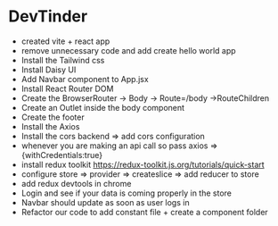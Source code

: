 # DevTinder

- created vite + react app
- remove unnecessary code and add create hello world app
- Install the Tailwind css
- Install Daisy UI
- Add Navbar component to App.jsx
- Install React Router DOM
- Create the BrowserRouter -> Body -> Route=/body ->RouteChildren
- Create an Outlet inside the body component
- Create the footer
- Install the Axios
- Install the cors backend => add cors configuration
- whenever you are making an api call so pass axios => {withCredentials:true}
- install redux toolkit https://redux-toolkit.js.org/tutorials/quick-start
- configure store => provider => createslice => add reducer to store
- add redux devtools in chrome
- Login and see if your data is coming properly in the store
- Navbar should update as soon as user logs in
- Refactor our code to add constant file + create a component folder
